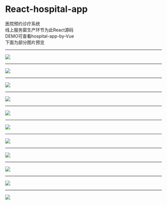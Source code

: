 # React-hospital-app
医院预约诊疗系统<br>
线上服务窗生产环节为此React源码<br>
DEMO可查看hospital-app-by-Vue<br>
下面为部分图片预览
***
![](https://github.com/yukilzw/myapp/blob/master/me/javascript/img/hosappPic/%E4%BD%8F%E9%99%A2%E6%B8%85%E5%8D%95%E6%9F%A5%E8%AF%A2.png)
***
![](https://github.com/yukilzw/myapp/blob/master/me/javascript/img/hosappPic/%E9%80%89%E6%8B%A9%E7%A7%91%E5%AE%A4.png)
***
![](https://github.com/yukilzw/myapp/blob/master/me/javascript/img/hosappPic/%E9%A2%84%E7%BA%A6%E6%8C%82%E5%8F%B7.png)
***
![](https://github.com/yukilzw/myapp/blob/master/me/javascript/img/hosappPic/%E9%97%A8%E8%AF%8A%E7%BC%B4%E8%B4%B9.png)
***
![](https://github.com/yukilzw/myapp/blob/master/me/javascript/img/hosappPic/%E7%A1%AE%E8%AE%A4%E6%82%A3%E8%80%85%E4%BF%A1%E6%81%AF.png)
***
![](https://github.com/yukilzw/myapp/blob/master/me/javascript/img/hosappPic/%E4%BD%8F%E9%99%A2%E7%BC%B4%E8%B4%B9%E6%9F%A5%E8%AF%A2.png)
***
![](https://github.com/yukilzw/myapp/blob/master/me/javascript/img/hosappPic/%E6%9F%A5%E8%AF%A2%E6%8A%A5%E5%91%8A.png)
***
![](https://github.com/yukilzw/myapp/blob/master/me/javascript/img/hosappPic/%E4%BD%8F%E9%99%A2%E9%A2%84%E4%BA%A4%E8%B4%B9.png)
***
![](https://github.com/yukilzw/myapp/blob/master/me/javascript/img/hosappPic/%E6%B7%BB%E5%8A%A0%E5%B0%B1%E8%AF%8A%E4%BA%BA.png)
***
![](https://github.com/yukilzw/myapp/blob/master/me/javascript/img/hosappPic/%E9%80%89%E6%97%A5%E6%9C%9F%E6%9F%A5%E4%BD%8F%E9%99%A2%E6%B8%85%E5%8D%95.png)
***
![](https://github.com/yukilzw/myapp/blob/master/me/javascript/img/hosappPic/%E6%9F%A5%E8%AF%A2%E8%AF%8A%E7%96%97%E8%8D%AF%E5%93%81.png)
